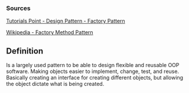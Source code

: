 ### Sources
[Tutorials Point - Design Pattern - Factory Pattern](https://www.tutorialspoint.com/design_pattern/factory_pattern.htm)

[Wikipedia - Factory Method Pattern](https://en.wikipedia.org/wiki/Factory_method_pattern)


## Definition
Is a largely used pattern to be able to design flexible and reusable OOP software. Making objects easier to implement, change, test, and reuse. Basically creating an interface for creating different objects, but allowing the object dictate what is being created. 
